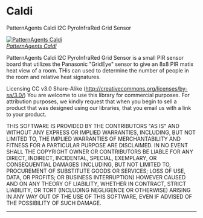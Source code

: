 Caldi
=============

PatternAgents Caldi I2C PyroInfraRed Grid Sensor

[![PatternAgents Caldi](http://www.patternagents.com/projects/Caldi/assets/Caldi_model.png)  
*PatternAgents Caldi*](http://www.patternagents.com/projects)

PatternAgents Caldi I2C PyroInfraRed Grid Sensor is a small PIR sensor board that utilizes
the Panasonic "GridEye" sensor to give an 8x8 PIR matix heat view of a room.
THis can used to determine the number of people in the room and relative heat signatures.

Licensing CC v3.0 Share-Alike (http://creativecommons.org/licenses/by-sa/3.0/) 
You are welcome to use this library for commercial purposes. 
For attribution purposes, we kindly request that when you begin to sell a product 
that was designed using our libraries, that you email us with a link to your product.

THIS SOFTWARE IS PROVIDED BY THE CONTRIBUTORS "AS IS" AND WITHOUT ANY EXPRESS OR IMPLIED WARRANTIES, 
INCLUDING, BUT NOT LIMITED TO, THE IMPLIED WARRANTIES OF MERCHANTABILITY AND FITNESS FOR A PARTICULAR PURPOSE ARE DISCLAIMED. 
IN NO EVENT SHALL THE COPYRIGHT OWNER OR CONTRIBUTORS BE LIABLE FOR ANY DIRECT, INDIRECT, INCIDENTAL, SPECIAL, EXEMPLARY, 
OR CONSEQUENTIAL DAMAGES (INCLUDING, BUT NOT LIMITED TO, PROCUREMENT OF SUBSTITUTE GOODS OR SERVICES; LOSS OF USE, DATA, 
OR PROFITS; OR BUSINESS INTERRUPTION) HOWEVER CAUSED AND ON ANY THEORY OF LIABILITY, WHETHER IN CONTRACT, 
STRICT LIABILITY, OR TORT (INCLUDING NEGLIGENCE OR OTHERWISE) ARISING IN ANY WAY OUT OF THE USE OF THIS SOFTWARE, 
EVEN IF ADVISED OF THE POSSIBILITY OF SUCH DAMAGE. 

-------------------------------------------------------------------------------------------
